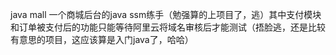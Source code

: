 java mall
一个商城后台的java ssm练手（勉强算的上项目了，逃）其中支付模块和订单被支付后的功能只能等待阿里云将域名审核后才能测试（捂脸逃，还是比较有意思的项目，这应该算是入门java了，哈哈）
